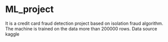 # ML_project
It is a credit card fraud detection project based on isolation fraud algorithm. The machine is trained on the data more than 200000 rows. 
Data source kaggle
